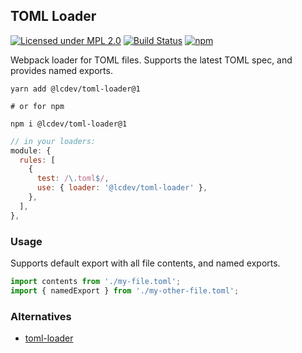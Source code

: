 ## TOML Loader
[![Licensed under MPL 2.0](https://img.shields.io/badge/license-MPL_2.0-green.svg)](https://www.mozilla.org/en-US/MPL/2.0/)
[![Build Status](https://github.com/servall/toml-loader/workflows/CI/badge.svg)](https://github.com/servall/toml-loader/actions)
[![npm](https://img.shields.io/npm/v/@lcdev/toml-loader.svg)](https://www.npmjs.com/package/@lcdev/toml-loader)

Webpack loader for TOML files. Supports the latest TOML spec, and provides named exports.

```
yarn add @lcdev/toml-loader@1

# or for npm

npm i @lcdev/toml-loader@1
```

```javascript
// in your loaders:
module: {
  rules: [
    {
      test: /\.toml$/,
      use: { loader: '@lcdev/toml-loader' },
    },
  ],
},
```

### Usage
Supports default export with all file contents, and named exports.

```typescript
import contents from './my-file.toml';
import { namedExport } from './my-other-file.toml';
```

### Alternatives
- [toml-loader](https://www.npmjs.com/package/toml-loader)
